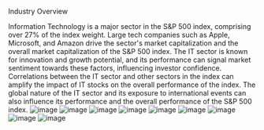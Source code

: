 Industry Overview

Information Technology is a major sector in the S&P 500 index, comprising over 27% of the index weight.
Large tech companies such as Apple, Microsoft, and Amazon drive the sector's market capitalization and the overall market capitalization of the S&P 500 index.
The IT sector is known for innovation and growth potential, and its performance can signal market sentiment towards these factors, influencing investor confidence.
Correlations between the IT sector and other sectors in the index can amplify the impact of IT stocks on the overall performance of the index.
The global nature of the IT sector and its exposure to international events can also influence its performance and the overall performance of the S&P 500 index.
![image](https://github.com/kkumar101/Fintech_python/assets/142634004/2811b19b-cd1d-442a-8518-98004c6e8c63)
![image](https://github.com/kkumar101/Fintech_python/assets/142634004/286a8e1a-fe09-4575-b2eb-e69dec9249a5)
![image](https://github.com/kkumar101/Fintech_python/assets/142634004/6b751aea-60c8-46c3-82f9-dd22580412ae)
![image](https://github.com/kkumar101/Fintech_python/assets/142634004/661e5d89-c948-4314-94d1-555efde53bd2)
![image](https://github.com/kkumar101/Fintech_python/assets/142634004/e4375c1f-59a1-4ccd-8b07-22a231e1bb34)
![image](https://github.com/kkumar101/Fintech_python/assets/142634004/cfc24469-314b-484d-8a4d-0f333bad50da)
![image](https://github.com/kkumar101/Fintech_python/assets/142634004/159d20eb-433a-40ee-8289-99e16a735b4c)
![image](https://github.com/kkumar101/Fintech_python/assets/142634004/a1109e02-03c2-46e3-9185-708ebf05a98a)
![image](https://github.com/kkumar101/Fintech_python/assets/142634004/ea837792-eddb-422d-b7e9-56dcf7537fc0)
